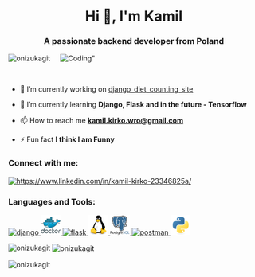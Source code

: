 <h1 align="center">Hi 👋, I'm Kamil</h1>
<h3 align="center">A passionate backend developer from Poland</h3>
<img align="right" alt=Coding" width="400" src="https://camo.githubusercontent.com/1b256a2f1b9f433ef807f42de0b3cc25c1ba9f78c10bc53df6d1bc841c983398/68747470733a2f2f6d656469612e74656e6f722e636f6d2f4e4f594633663832625f6741414141432f70726f6772616d6d65722e676966">


<p align="left"> <img src="https://komarev.com/ghpvc/?username=onizukagit&label=Profile%20views&color=0e75b6&style=flat" alt="onizukagit" /> </p>

<p align="left"> <a href="https://twitter.com/" target="blank"><img src="https://img.shields.io/twitter/follow/?logo=twitter&style=for-the-badge" alt="" /></a> </p>

- 🔭 I’m currently working on [django_diet_counting_site](https://github.com/OnizukaGit/django_diet_counting_site)

- 🌱 I’m currently learning **Django, Flask and in the future - Tensorflow**

- 📫 How to reach me **kamil.kirko.wro@gmail.com**

- ⚡ Fun fact **I think I am Funny**

<h3 align="left">Connect with me:</h3>
<p align="left">
<a href="https://linkedin.com/in/https://www.linkedin.com/in/kamil-kirko-23346825a/" target="blank"><img align="center" src="https://raw.githubusercontent.com/rahuldkjain/github-profile-readme-generator/master/src/images/icons/Social/linked-in-alt.svg" alt="https://www.linkedin.com/in/kamil-kirko-23346825a/" height="30" width="40" /></a>
</p>

<h3 align="left">Languages and Tools:</h3>
<p align="left"> <a href="https://www.djangoproject.com/" target="_blank" rel="noreferrer"> <img src="https://cdn.worldvectorlogo.com/logos/django.svg" alt="django" width="40" height="40"/> </a> <a href="https://www.docker.com/" target="_blank" rel="noreferrer"> <img src="https://raw.githubusercontent.com/devicons/devicon/master/icons/docker/docker-original-wordmark.svg" alt="docker" width="40" height="40"/> </a> <a href="https://flask.palletsprojects.com/" target="_blank" rel="noreferrer"> <img src="https://www.vectorlogo.zone/logos/pocoo_flask/pocoo_flask-icon.svg" alt="flask" width="40" height="40"/> </a> <a href="https://www.linux.org/" target="_blank" rel="noreferrer"> <img src="https://raw.githubusercontent.com/devicons/devicon/master/icons/linux/linux-original.svg" alt="linux" width="40" height="40"/> </a> <a href="https://www.postgresql.org" target="_blank" rel="noreferrer"> <img src="https://raw.githubusercontent.com/devicons/devicon/master/icons/postgresql/postgresql-original-wordmark.svg" alt="postgresql" width="40" height="40"/> </a> <a href="https://postman.com" target="_blank" rel="noreferrer"> <img src="https://www.vectorlogo.zone/logos/getpostman/getpostman-icon.svg" alt="postman" width="40" height="40"/> </a> <a href="https://www.python.org" target="_blank" rel="noreferrer"> <img src="https://raw.githubusercontent.com/devicons/devicon/master/icons/python/python-original.svg" alt="python" width="40" height="40"/> </a> </p>

<p><img align="left" src="https://github-readme-stats.vercel.app/api/top-langs?username=onizukagit&show_icons=true&locale=en&layout=compact" alt="onizukagit" /></p>

<p>&nbsp;<img align="center" src="https://github-readme-stats.vercel.app/api?username=onizukagit&show_icons=true&locale=en" alt="onizukagit" /></p>

<p><img align="center" src="https://github-readme-streak-stats.herokuapp.com/?user=onizukagit&" alt="onizukagit" /></p>
